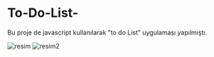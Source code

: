 # To-Do-List-
Bu proje de javascript kullanılarak "to do List" uygulaması yapılmıştı.

![resim](https://i.hizliresim.com/1uouled.png)
![resim2](https://i.hizliresim.com/8e5ms2k.png)
